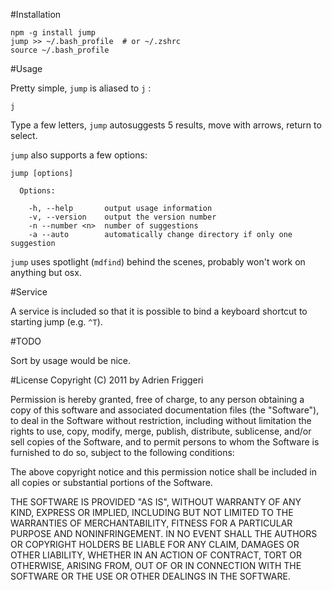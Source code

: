 #Installation

    npm -g install jump
    jump >> ~/.bash_profile  # or ~/.zshrc
    source ~/.bash_profile

#Usage

Pretty simple, `jump` is aliased to `j` :

    j

Type a few letters, `jump` autosuggests 5 results, move with arrows, return to select.

`jump` also supports a few options:

    jump [options]

      Options:

        -h, --help       output usage information
        -v, --version    output the version number
        -n --number <n>  number of suggestions
        -a --auto        automatically change directory if only one suggestion
    

`jump` uses spotlight (`mdfind`) behind the scenes, probably won't work on anything but osx.

#Service

A service is included so that it is possible to bind a keyboard shortcut to starting jump (e.g. `^T`).

#TODO

Sort by usage would be nice.

#License
Copyright (C) 2011 by Adrien Friggeri

Permission is hereby granted, free of charge, to any person obtaining a copy
of this software and associated documentation files (the "Software"), to deal
in the Software without restriction, including without limitation the rights
to use, copy, modify, merge, publish, distribute, sublicense, and/or sell
copies of the Software, and to permit persons to whom the Software is
furnished to do so, subject to the following conditions:

The above copyright notice and this permission notice shall be included in
all copies or substantial portions of the Software.

THE SOFTWARE IS PROVIDED "AS IS", WITHOUT WARRANTY OF ANY KIND, EXPRESS OR
IMPLIED, INCLUDING BUT NOT LIMITED TO THE WARRANTIES OF MERCHANTABILITY,
FITNESS FOR A PARTICULAR PURPOSE AND NONINFRINGEMENT. IN NO EVENT SHALL THE
AUTHORS OR COPYRIGHT HOLDERS BE LIABLE FOR ANY CLAIM, DAMAGES OR OTHER
LIABILITY, WHETHER IN AN ACTION OF CONTRACT, TORT OR OTHERWISE, ARISING FROM,
OUT OF OR IN CONNECTION WITH THE SOFTWARE OR THE USE OR OTHER DEALINGS IN
THE SOFTWARE.